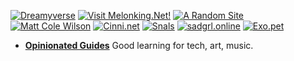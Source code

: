 [![Dreamyverse](https://dreamy.neocities.org/img/affbanner-taffy.gif)](https://dreamy.neocities.org/universe)
[![Visit Melonking.Net!](https://melonking.net/images/badges/MELON-BADGE.GIF)](https://melonking.net)
[![A Random Site](https://arandomsite.neocities.org/IMG/buttons/88x31.gif)](https://arandomsite.neocities.org/)
[![Matt Cole Wilson](https://mattcolewilson.com/images/mcw-button.gif)](https://mattcolewilson.com/)
[![Cinni.net](https://cinni.net/images/cinni_angelbutton3.gif)](https://cinni.net/)
[![Snals](https://files.catbox.moe/8ap351.png)](https://snals.neocities.org)
[![sadgrl.online](https://images/sad-btn.gif)](https://sadgrl.online/)
[![Exo.pet](https://images/exopetbutton1.png)](https://exo.pet/)


- **[Opinionated Guides](https://opguides.info/)** Good learning for tech, art, music. 
